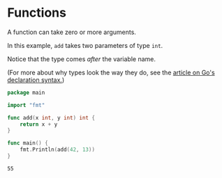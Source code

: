 # Functions

A function can take zero or more arguments.

In this example, `add` takes two parameters of type `int`.

Notice that the type comes _after_ the variable name.

(For more about why types look the way they do,
see the [article on Go's declaration syntax.](https://blog.golang.org/gos-declaration-syntax))

```go title="functions.go"
package main

import "fmt"

func add(x int, y int) int {
	return x + y
}

func main() {
	fmt.Println(add(42, 13))
}
```

```text title="Output"
55
```
